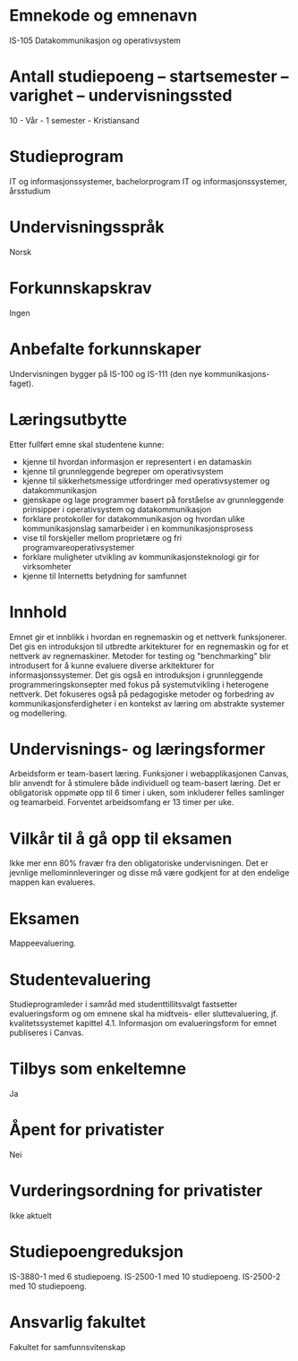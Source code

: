 # Emnekode og emnenavn
IS-105 Datakommunikasjon og operativsystem

# Antall studiepoeng – startsemester – varighet – undervisningssted
10 - Vår - 1 semester - Kristiansand

# Studieprogram
IT og informasjonssystemer, bachelorprogram
IT og informasjonssystemer, årsstudium

# Undervisningsspråk
Norsk

# Forkunnskapskrav
Ingen

# Anbefalte forkunnskaper
Undervisningen bygger på IS-100 og IS-111 (den nye kommunikasjons-faget).

# Læringsutbytte
Etter fullført emne skal studentene kunne:
* kjenne til hvordan informasjon er representert i en datamaskin
* kjenne til grunnleggende begreper om operativsystem
* kjenne til sikkerhetsmessige utfordringer med operativsystemer og datakommunikasjon
* gjenskape og lage programmer basert på forståelse av grunnleggende prinsipper i operativsystem og datakommunikasjon
* forklare protokoller for datakommunikasjon og hvordan ulike kommunikasjonslag samarbeider i en kommunikasjonsprosess
* vise til forskjeller mellom proprietære og fri programvareoperativsystemer
* forklare muligheter utvikling av kommunikasjonsteknologi gir for virksomheter
* kjenne til Internetts betydning for samfunnet

# Innhold
Emnet gir et innblikk i hvordan en regnemaskin og et nettverk funksjonerer. Det gis en introduksjon til utbredte arkitekturer for en regnemaskin og for et nettverk av regnemaskiner. Metoder for testing og "benchmarking" blir introdusert for å kunne evaluere diverse arkitekturer for informasjonssystemer. Det gis også en introduksjon i grunnleggende programmeringskonsepter med fokus på systemutvikling i heterogene nettverk. Det fokuseres også på pedagogiske metoder og forbedring av kommunikasjonsferdigheter i en kontekst av læring om abstrakte systemer og modellering.

# Undervisnings- og læringsformer
Arbeidsform er team-basert læring. 
Funksjoner i webapplikasjonen Canvas, blir anvendt for å stimulere både individuell og team-basert læring. 
Det er obligatorisk oppmøte opp til 6 timer i uken, som inkluderer felles samlinger og teamarbeid.
Forventet arbeidsomfang er 13 timer per uke.

# Vilkår til å gå opp til eksamen
Ikke mer enn 80% fravær fra den obligatoriske undervisningen.
Det er jevnlige mellominnleveringer og disse må være godkjent for at den endelige mappen kan evalueres. 

# Eksamen
Mappeevaluering.

# Studentevaluering
Studieprogramleder i samråd med studenttillitsvalgt fastsetter evalueringsform og om emnene skal ha midtveis- eller sluttevaluering, jf. kvalitetssystemet kapittel 4.1. Informasjon om evalueringsform for emnet publiseres i Canvas.

# Tilbys som enkeltemne
Ja

# Åpent for privatister
Nei

# Vurderingsordning for privatister
Ikke aktuelt

# Studiepoengreduksjon
IS-3880-1 med 6 studiepoeng.
IS-2500-1 med 10 studiepoeng.
IS-2500-2 med 10 studiepoeng.

# Ansvarlig fakultet
Fakultet for samfunnsvitenskap

